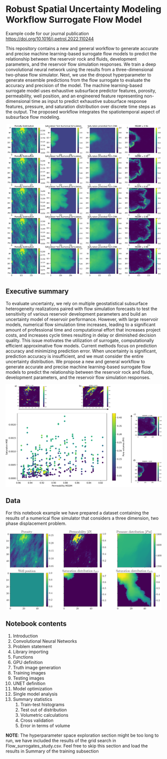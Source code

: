 # Robust Spatial Uncertainty Modeling Workflow Surrogate Flow Model

Example code for our journal publication https://doi.org/10.1016/j.petrol.2022.110244

This repository contains a new and general workflow to generate accurate and precise machine learning-based surrogate flow models to predict the relationship between the reservoir rock and fluids, development parameters, and the reservoir flow simulation responses. We train a deep convolutional neural network using the results from a three-dimensional two-phase flow simulator. Next, we use the dropout hyperparameter to generate ensemble predictions from the flow surrogate to evaluate the accuracy and precision of the model. The machine learning-based surrogate model uses exhaustive subsurface predictor features, porosity, permeability, well position, and an engineered feature representing non-dimensional time as input to predict exhaustive subsurface response features, pressure, and saturation distribution over discrete time steps as the output. The proposed workflow integrates the spatiotemporal aspect of subsurface flow modeling. 

<p align="center">
<img src="https://github.com/emaldonadocruz/Images/blob/master/Saturation_sample.png" width="500px"></img>
</p>

## Executive summary

To evaluate uncertainty, we rely on multiple geostatistical subsurface heterogeneity realizations paired with flow simulation forecasts to test the sensitivity of various reservoir development parameters and build an uncertainty model of reservoir performance. However, with large reservoir models, numerical flow simulation time increases, leading to a significant amount of professional time and computational effort that increases project costs, and increases cycle times resulting in delay or diminished decision quality. This issue motivates the utilization of surrogate, computationally efficient approximative flow models. Current methods focus on prediction accuracy and minimizing prediction error. When uncertainty is significant, prediction accuracy is insufficient, and we must consider the entire uncertainty distribution. 
We propose a new and general workflow to generate accurate and precise machine learning-based surrogate flow models to predict the relationship between the reservoir rock and fluids, development parameters, and the reservoir flow simulation responses. 

<p align="center">
<img src="https://github.com/emaldonadocruz/Images/blob/master/DissimilarityErrorPlot.png" width="750px"></img>
</p>

## Data

For this notebook example we have prepared a dataset containing the results of a numerical flow simulator that considers a three dimension, two phase displacement problem.

<p align="center">
<img src="https://github.com/emaldonadocruz/Images/blob/master/Sample.png" width="500px"></img>
</p>

## Notebook contents

1. Introduction
2. Convolutional Neural Networks
3. Problem statement
4. Library importing
5. Functions
6. GPU definition
7. Truth image generation
8. Training images
9. Testing images
10. UNET definition
11. Model optimization
12. Single model analysis
13. Summary statistics
    1. Train-test histograms
    2. Test out of distribution
    3. Volumetric calculations
    4. Cross validation
    5. Error in terms of volume

**NOTE**: The hyperparameter space exploration section might be too long to run, we have included the results of the grid search in Flow_surrogates_study.csv. Feel free to skip this section and load the results in Summary of the training subsection
